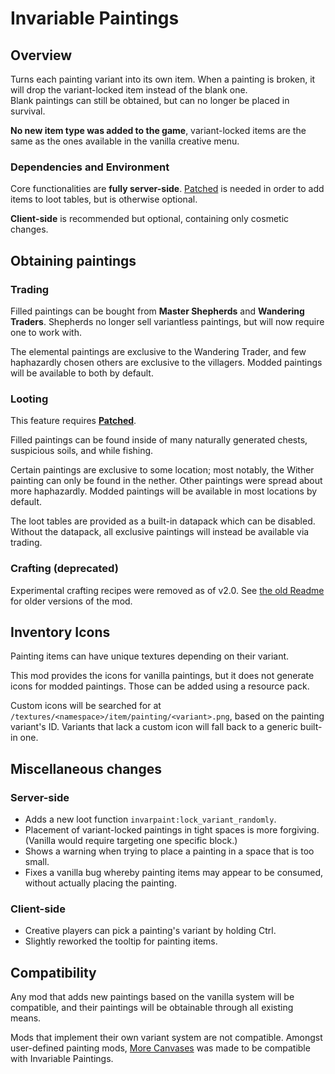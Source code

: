 # Invariable Paintings

## Overview
Turns each painting variant into its own item. When a painting is broken, it will drop the variant-locked item instead of the blank one.  
Blank paintings can still be obtained, but can no longer be placed in survival.

**No new item type was added to the game**, variant-locked items are the same as the ones available in the vanilla creative menu.


### Dependencies and Environment
Core functionalities are **fully server-side**.
[Patched](https://modrinth.com/mod/patched) is needed in order to add items to loot tables, but is otherwise optional.

**Client-side** is recommended but optional, containing only cosmetic changes.

## Obtaining paintings
### Trading
Filled paintings can be bought from **Master Shepherds** and **Wandering Traders**. Shepherds no longer sell variantless paintings, but will now require one to work with.

The elemental paintings are exclusive to the Wandering Trader, and few haphazardly chosen others are exclusive to the villagers.
Modded paintings will be available to both by default.

### Looting
This feature requires **[Patched](https://modrinth.com/mod/patched)**.

Filled paintings can be found inside of many naturally generated chests, suspicious soils, and while fishing.

Certain paintings are exclusive to some location; most notably, the Wither painting can only be found in the nether. Other paintings were spread about more haphazardly.
Modded paintings will be available in most locations by default.

The loot tables are provided as a built-in datapack which can be disabled. Without the datapack, all exclusive paintings will instead be available via trading.

### Crafting (deprecated)
Experimental crafting recipes were removed as of v2.0.
See [the old Readme](https://github.com/Estecka/mc-invariable-paintings/blob/1.4.0+1.20.2/README.md#crafting-experimental) for older versions of the mod.

## Inventory Icons
Painting items can have unique textures depending on their variant. 

This mod provides the icons for vanilla paintings, but it does not generate icons for modded paintings. Those can be added using a resource pack.

Custom icons will be searched for at `/textures/<namespace>/item/painting/<variant>.png`, based on the painting variant's ID.
Variants that lack a custom icon will fall back to a generic built-in one.


## Miscellaneous changes
### Server-side
- Adds a new loot function `invarpaint:lock_variant_randomly`.
- Placement of variant-locked paintings in tight spaces is more forgiving. (Vanilla would require targeting one specific block.)
- Shows a warning when trying to place a painting in a space that is too small.
- Fixes a vanilla bug whereby painting items may appear to be consumed, without actually placing the painting.

### Client-side
- Creative players can pick a painting's variant by holding Ctrl.
- Slightly reworked the tooltip for painting items.


## Compatibility
Any mod that adds new paintings based on the vanilla system will be compatible, and their paintings will be obtainable through all existing means.

Mods that implement their own variant system are not compatible. Amongst user-defined painting mods, [More Canvases](https://modrinth.com/mod/more-canvases) was made to be compatible with Invariable Paintings.
